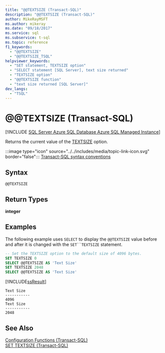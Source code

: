 ```yaml
---
title: "@@TEXTSIZE (Transact-SQL)"
description: "@@TEXTSIZE (Transact-SQL)"
author: MikeRayMSFT
ms.author: mikeray
ms.date: "09/18/2017"
ms.service: sql
ms.subservice: t-sql
ms.topic: reference
f1_keywords:
  - "@@TEXTSIZE"
  - "@@TEXTSIZE_TSQL"
helpviewer_keywords:
  - "SET statement, TEXTSIZE option"
  - "SELECT statement [SQL Server], text size returned"
  - "TEXTSIZE option"
  - "@@TEXTSIZE function"
  - "text size returned [SQL Server]"
dev_langs:
  - "TSQL"
---
```

# &#x40;&#x40;TEXTSIZE (Transact-SQL)
[!INCLUDE [SQL Server Azure SQL Database Azure SQL Managed Instance](../../includes/applies-to-version/sql-asdb-asdbmi.md)]

  Returns the current value of the [TEXTSIZE](../../t-sql/statements/set-textsize-transact-sql.md) option.  
  
 :::image type="icon" source="../../includes/media/topic-link-icon.svg" border="false"::: [Transact-SQL syntax conventions](../../t-sql/language-elements/transact-sql-syntax-conventions-transact-sql.md)  
  
## Syntax  
  
```syntaxsql
@@TEXTSIZE  
```  
  
## Return Types
 **integer**  
  
## Examples  
 The following example uses `SELECT` to display the `@@TEXTSIZE` value before and after it is changed with the `SET``TEXTSIZE` statement.  
  
```sql
-- Set the TEXTSIZE option to the default size of 4096 bytes.  
SET TEXTSIZE 0  
SELECT @@TEXTSIZE AS 'Text Size'  
SET TEXTSIZE 2048  
SELECT @@TEXTSIZE AS 'Text Size'  
```  
  
 [!INCLUDE[ssResult](../../includes/ssresult-md.md)]  
  
 ```
Text Size
-----------
4096
Text Size
-----------
2048
 ```  
  
## See Also  
 [Configuration Functions &#40;Transact-SQL&#41;](../../t-sql/functions/configuration-functions-transact-sql.md)   
 [SET TEXTSIZE &#40;Transact-SQL&#41;](../../t-sql/statements/set-textsize-transact-sql.md)  
  
  
